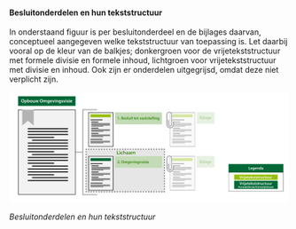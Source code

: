 #### Besluitonderdelen en hun tekststructuur

In onderstaand figuur is per besluitonderdeel en de bijlages daarvan,
conceptueel aangegeven welke tekststructuur van toepassing is. Let daarbij
vooral op de kleur van de balkjes; donkergroen voor de vrijetekststructuur met
formele divisie en formele inhoud, lichtgroen voor vrijetekststructuur met
divisie en inhoud. Ook zijn er onderdelen uitgegrijsd, omdat deze niet verplicht
zijn.

![](media/OpbouwOviLichaam2104.png)

*Besluitonderdelen en hun tekststructuur*
